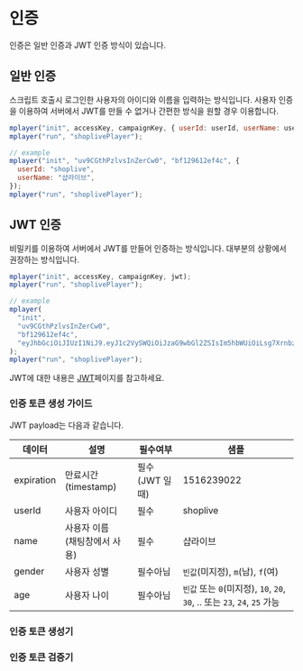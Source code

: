 # 인증

인증은 일반 인증과 JWT 인증 방식이 있습니다.

## 일반 인증

스크립트 호출시 로그인한 사용자의 아이디와 이름을 입력하는 방식입니다. 사용자 인증을 이용하여 서버에서 JWT를 만들 수 없거나 간편한 방식을 원할 경우 이용합니다.

```js
mplayer("init", accessKey, campaignKey, { userId: userId, userName: userName });
mplayer("run", "shoplivePlayer");

// example
mplayer("init", "uv9CGthPzlvsInZerCw0", "bf129612ef4c", {
  userId: "shoplive",
  userName: "샵라이브",
});
mplayer("run", "shoplivePlayer");
```

## JWT 인증

비밀키를 이용하여 서버에서 JWT를 만들어 인증하는 방식입니다. 대부분의 상황에서 권장하는 방식입니다.

```js
mplayer("init", accessKey, campaignKey, jwt);
mplayer("run", "shoplivePlayer");

// example
mplayer(
  "init",
  "uv9CGthPzlvsInZerCw0",
  "bf129612ef4c",
  "eyJhbGciOiJIUzI1NiJ9.eyJ1c2VySWQiOiJzaG9wbGl2ZSIsIm5hbWUiOiLsg7XrnbzsnbTruIwiLCJpYXQiOjE2MDg1NTE2MTksImV4cCI6MTYwODU5NDgxNX0.-VLYorRmIyDAHkOxMt7GZQeArNhTzBqAGvGEs3AICFY"
);
mplayer("run", "shoplivePlayer");
```

JWT에 대한 내용은 [JWT](./jwt)페이지를 참고하세요.

### 인증 토큰 생성 가이드

JWT payload는 다음과 같습니다.

| 데이터     | 설명                               | 필수여부       | 샘플                                                                     |
| ---------- | ---------------------------------- | -------------- | ------------------------------------------------------------------------ |
| expiration | 만료시간 (timestamp)               | 필수(JWT 일때) | 1516239022                                                               |
| userId     | 사용자 아이디                      | 필수           | shoplive                                                                 |
| name       | 사용자 이름<br />(채팅창에서 사용) | 필수           | 샵라이브                                                                 |
| gender     | 사용자 성별                        | 필수아님       | `빈값`(미지정), `m`(남), `f`(여)                                         |
| age        | 사용자 나이                        | 필수아님       | `빈값` 또는 `0`(미지정), `10`, `20`, `30`, .. 또는 `23`, `24`, `25` 가능 |

### 인증 토큰 생성기

<AuthorizationGenerator />

### 인증 토큰 검증기

<AuthorizationValidator />
